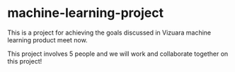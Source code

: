 # machine-learning-project
This is a project for achieving the goals discussed in Vizuara machine learning product meet now.

This project involves 5 people and we will work and collaborate together on this project!
